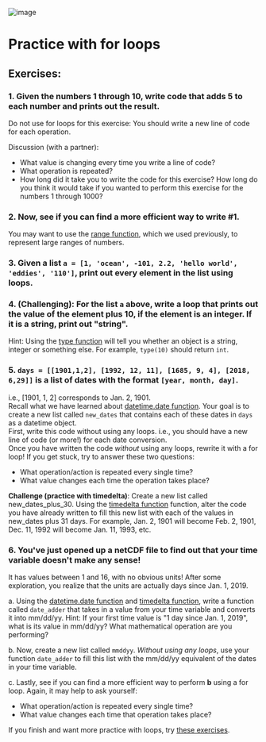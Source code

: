 ![image](https://img.thedailybeast.com/image/upload/d_placeholder_euli9k/dpr_2.0/c_limit,w_585/fl_lossy,q_auto/v1/galleries/2011/05/05/cute-seals/cute-seals-4_pdysfd)

# Practice with for loops

## Exercises:

### 1. Given the numbers 1 through 10, write code that adds 5 to each number and prints out the result. 
Do not use for loops for this exercise: You should write a new line of code for each operation. 

  Discussion (with a partner): 
 - What value is changing every time you write a line of code? 
 - What operation is repeated? 
 - How long did it take you to write the code for this exercise? How long do you think it would take if you wanted to perform this exercise for the numbers 1 through 1000?
 
### 2. Now, see if you can find a more efficient way to write #1.
You may want to use the [range function](https://www.w3schools.com/python/ref_func_range.asp), which we used previously, to represent large ranges of numbers. 

### 3. Given a list `a = [1, 'ocean', -101, 2.2, 'hello world', 'eddies', '110']`, print out every element in the list using loops.

### 4. (Challenging): For the list `a` above, write a loop that prints out the value of the element plus 10, if the element is an integer. If it is a string, print out "string". 
Hint: Using the [type function](https://www.pythoncentral.io/check-object-type-python/) will tell you whether an object is a string, integer or something else. For example, `type(10)` should return `int`.

### 5. `days = [[1901,1,2], [1992, 12, 11], [1685, 9, 4], [2018, 6,29]]` is a list of dates with the format `[year, month, day]`.
i.e., [1901, 1, 2]  corresponds to Jan. 2, 1901.<br/>
Recall what we have learned about [datetime.date function](https://www.w3schools.com/python/python_datetime.asp). Your goal is to create a new list called `new_dates` that contains each of these dates in `days` as a datetime object. 
<br/>
First, write this code without using any loops. i.e., you should have a new line of code (or more!) for each date conversion.
<br/>
Once you have written the code *without* using any loops, rewrite it with a for loop! If you get stuck, try to answer these two questions:
- What operation/action is repeated every single time?
- What value changes each time the operation takes place?

**Challenge (practice with timedelta)**: Create a new list called new_dates_plus_30. Using the [timedelta function](https://www.guru99.com/date-time-and-datetime-classes-in-python.html) function, alter the code you have already written to fill this new list with each of the values in new_dates plus 31 days. For example, Jan. 2, 1901 will become Feb. 2, 1901, Dec. 11, 1992 will become Jan. 11, 1993, etc. 

### 6. You've just opened up a netCDF file to find out that your time variable doesn't make any sense! 
It has values between 1 and 16, with no obvious units! After some exploration, you realize that the units are actually days since Jan. 1, 2019. 

a. Using the [datetime.date function](https://www.w3schools.com/python/python_datetime.asp) and [timedelta function](https://www.guru99.com/date-time-and-datetime-classes-in-python.html), write a function called `date_adder` that takes in a value from your time variable and converts it into mm/dd/yy. 
Hint: If your first time value is "1 day since Jan. 1, 2019", what is its value in mm/dd/yy? What mathematical operation are you performing?

b. Now, create a new list called `mmddyy`. *Without using any loops*, use your function `date_adder` to fill this list with the mm/dd/yy equivalent of the dates in your time variable. 

c. Lastly, see if you can find a more efficient way to perform **b** using a for loop. Again, it may help to ask yourself:
 - What operation/action is repeated every single time?
 - What value changes each time that operation takes place?
 
 
If you finish and want more practice with loops, try [these exercises](https://www.w3resource.com/python-exercises/python-conditional-statements-and-loop-exercises.php). 




 


